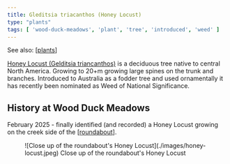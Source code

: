 ```yaml
---
title: Gleditsia triacanthos (Honey Locust)
type: "plants"
tags: [ 'wood-duck-meadows', 'plant', 'tree', 'introduced', 'weed' ]
---
```


See also: [[plants]]

[Honey Locust (Gelditsia triancanthos)](https://en.wikipedia.org/wiki/Honey_locust) is a deciduous tree native to central North America. Growing to 20+m growing large spines on the trunk and branches. Introduced to Australia as a fodder tree and used ornamentally it has recently been nominated as Weed of National Significance.


## History at Wood Duck Meadows

February 2025 - finally identified (and recorded) a Honey Locust growing on the creek side of the [[roundabout]].

<figure markdown>
![Close up of the roundabout's Honey Locust](./images/honey-locust.jpeg)
<caption>Close up of the roundabout's Honey Locust</caption>
</figure>

[//begin]: # "Autogenerated link references for markdown compatibility"
[plants]: plants "Plants"
[roundabout]: ../roundabout "Roundabout"
[//end]: # "Autogenerated link references"